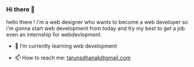 ### Hi there 👋


<!-- **tarun-duh/tarun-duh** is a ✨ _special_ ✨ repository because its `README.md` (this file) appears on your GitHub profile. -->

hello there !
i'm a web designer who wants to become a web developer so i'm gonna start web development from today and try my best to get a job even an internship for webdevlopment.

<!-- - 🔭 I’m currently working on a new project just with pure css and html... -->
- 🌱 I’m currently learning web development  
<!-- - 👯 I’m looking to collaborate on ... -->
<!-- - 🤔 I’m looking for help with ... -->
<!-- - 💬 Ask me about ... -->
- 📫 How to reach me: tarunsdhanak@gmail.com
<!-- - 😄 Pronouns: ... -->
<!-- - ⚡ Fun fact: ... -->

